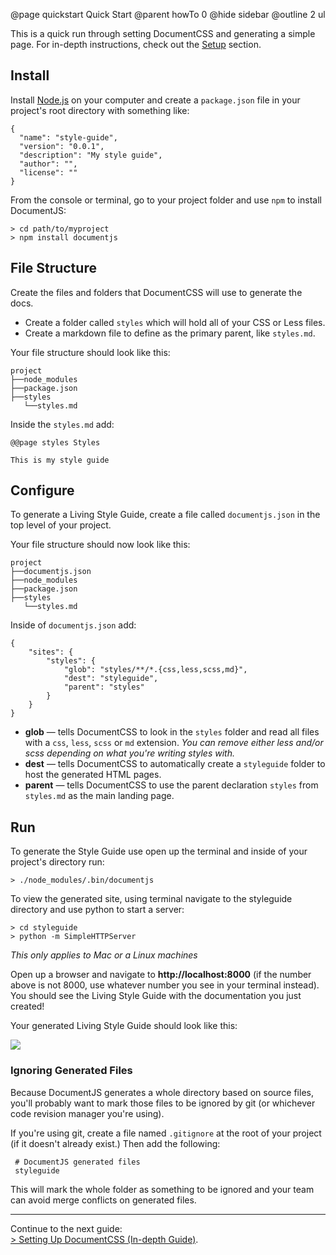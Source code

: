 @page quickstart Quick Start
@parent howTo 0
@hide sidebar
@outline 2 ul


This is a quick run through setting DocumentCSS and generating a simple page. For in-depth instructions, check out the [Setup](/docs/setup.html) section.

## Install

Install [Node.js](https://nodejs.org/) on your computer and create a `package.json` file in your project's root directory with something like:
```
{
  "name": "style-guide",
  "version": "0.0.1",
  "description": "My style guide",
  "author": "",
  "license": ""
}

```

From the console or terminal, go to your project folder and use `npm` to install DocumentJS:

```
> cd path/to/myproject
> npm install documentjs
```

## File Structure

Create the files and folders that DocumentCSS will use to generate the docs. 
* Create a folder called `styles` which will hold all of your CSS or Less files. 
* Create a markdown file to define as the primary parent, like `styles.md`.


Your file structure should look like this:

```
project
├──node_modules
├──package.json
├──styles
   └──styles.md
```

Inside the `styles.md` add:
```
@@page styles Styles

This is my style guide
```

## Configure

To generate a Living Style Guide, create a file called `documentjs.json` in the top level of your project.

Your file structure should now look like this:

```
project
├──documentjs.json
├──node_modules
├──package.json
├──styles
   └──styles.md
```

Inside of `documentjs.json` add:

```
{
    "sites": {
        "styles": {
            "glob": "styles/**/*.{css,less,scss,md}",
            "dest": "styleguide",
            "parent": "styles" 
        }
    }
}
```

* **glob** — tells DocumentCSS to look in the `styles` folder and read all files with a `css`, `less`, `scss` or `md` extension. *You can remove either less and/or scss depending on what you're writing styles with.*
* **dest** — tells DocumentCSS to automatically create a `styleguide` folder to host the generated HTML pages.
* **parent** — tells DocumentCSS to use the parent declaration `styles` from `styles.md` as the main landing page.


## Run

To generate the Style Guide use open up the terminal and inside of your project's directory run:

```
> ./node_modules/.bin/documentjs
``` 

To view the generated site, using terminal navigate to the styleguide directory and use python to start a server:

```
> cd styleguide
> python -m SimpleHTTPServer
```

*This only applies to Mac or a Linux machines*

Open up a browser and navigate to **http://localhost:8000** (if the number above is not 8000, use whatever number you see in your terminal instead). You should see the Living Style Guide with the documentation you just created!

Your generated Living Style Guide should look like this:

<img src="static/img/style-guide-home.png"/>

### Ignoring Generated Files

Because DocumentJS generates a whole directory based on source files, you'll probably want to mark those files to be ignored by git (or whichever code revision manager you're using).

If you're using git, create a file named `.gitignore` at the root of your project (if it doesn't already exist.) Then add the following:

```
 # DocumentJS generated files
 styleguide
```

This will mark the whole folder as something to be ignored and your team can avoid merge conflicts on generated files.


----
Continue to the next guide: <br >
[&#62; Setting Up DocumentCSS (In-depth Guide)](/docs/setup.html).
